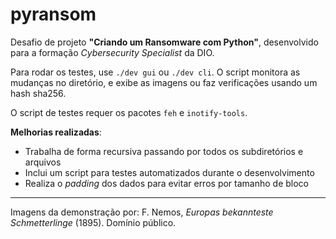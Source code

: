 # pyransom

Desafio de projeto **"Criando um Ransomware com Python"**, desenvolvido para a formação _Cybersecurity Specialist_ da DIO.

Para rodar os testes, use `./dev gui` ou `./dev cli`. O script monitora as mudanças no diretório, e exibe as imagens ou faz verificações usando um hash sha256.

O script de testes requer os pacotes `feh` e `inotify-tools`.

**Melhorias realizadas**:

- Trabalha de forma recursiva passando por todos os subdiretórios e arquivos
- Inclui um script para testes automatizados durante o desenvolvimento
- Realiza o _padding_ dos dados para evitar erros por tamanho de bloco

----
Imagens da demonstração por: F. Nemos, _Europas bekannteste Schmetterlinge_ (1895). Domínio público.

